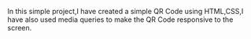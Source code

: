 In this simple project,I have created a simple QR Code using HTML,CSS,I have also used media queries to make the QR Code responsive to the screen.